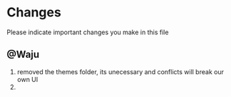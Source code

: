 # Changes

Please indicate important changes you make in this file

## @Waju
<ol>
<li> removed the themes folder, its unecessary and conflicts will break our own UI</li>
<li> </li>
</ol>